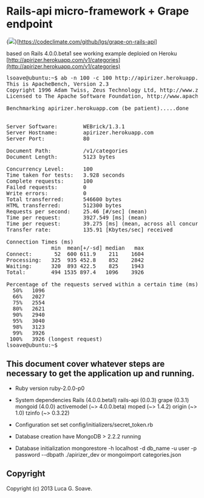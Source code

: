 Rails-api micro-framework + Grape endpoint 
===
{<img src="https://codeclimate.com/github/lgs/grape-on-rails-api.png" />}[https://codeclimate.com/github/lgs/grape-on-rails-api]

based on Rails 4.0.0.beta1
see working example deploied on Heroku [http://apirizer.herokuapp.com/v1/categories](http://apirizer.herokuapp.com/v1/categories) 

<pre>
lsoave@ubuntu:~$ ab -n 100 -c 100 http://apirizer.herokuapp.com/v1/categories
This is ApacheBench, Version 2.3 
Copyright 1996 Adam Twiss, Zeus Technology Ltd, http://www.zeustech.net/
Licensed to The Apache Software Foundation, http://www.apache.org/

Benchmarking apirizer.herokuapp.com (be patient).....done


Server Software:        WEBrick/1.3.1
Server Hostname:        apirizer.herokuapp.com
Server Port:            80

Document Path:          /v1/categories
Document Length:        5123 bytes

Concurrency Level:      100
Time taken for tests:   3.928 seconds
Complete requests:      100
Failed requests:        0
Write errors:           0
Total transferred:      546600 bytes
HTML transferred:       512300 bytes
Requests per second:    25.46 [#/sec] (mean)
Time per request:       3927.549 [ms] (mean)
Time per request:       39.275 [ms] (mean, across all concurrent requests)
Transfer rate:          135.91 [Kbytes/sec] received

Connection Times (ms)
              min  mean[+/-sd] median   max
Connect:       52  600 611.9    211    1604
Processing:   325  935 452.8    852    2842
Waiting:      320  893 422.5    825    1943
Total:        494 1535 897.4   1096    3926

Percentage of the requests served within a certain time (ms)
  50%   1096
  66%   2027
  75%   2554
  80%   2621
  90%   2940
  95%   3040
  98%   3123
  99%   3926
 100%   3926 (longest request)
lsoave@ubuntu:~$  
</pre>

This document cover whatever steps are necessary to get the application up and running.
---

* Ruby version 
  ruby-2.0.0-p0

* System dependencies
  Rails (4.0.0.beta1)
  rails-api (0.0.3)
  grape (0.3.1)
  mongoid (4.0.0)
      activemodel (~> 4.0.0.beta)
      moped (~> 1.4.2)
      origin (~> 1.0)
      tzinfo (~> 0.3.22)

* Configuration set 
  set config/initializers/secret_token.rb

* Database creation
  have MongoDB > 2.2.2 running 

* Database initialization
  mongorestore -h localhost -d db_name -u user -p password --dbpath  ./apirizer_dev
  or
  mongoimport categories.json

Copyright
---------

Copyright (c) 2013 Luca G. Soave. 
